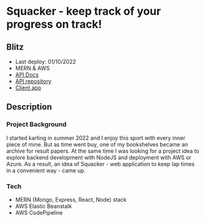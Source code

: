 # Squacker - keep track of your progress on track!

## Blitz
- Last deploy: 01/10/2022
- MERN & AWS
- [API Docs](http://trackerapi-env.eba-ndvpxezg.eu-north-1.elasticbeanstalk.com/docs/)
- [API repository](https://github.com/arly-0/Track-session-results-tracker-API)
- [Client app](http://tracker.eu-north-1.elasticbeanstalk.com/)

## Description

### Project Background
I started karting in summer 2022 and I enjoy this sport with every inner piece of mine. 
But as time went buy, one of my bookshelves became an archive for result papers.
At the same time I was looking for a project idea to explore backend development with NodeJS and deployment with AWS or Azure.
As a result, an idea of Squacker - web application to keep lap times in a convenient way - came up.

### Tech
- MERN (Mongo, Express, React, Node) stack
- AWS Elastic Beanstalk
- AWS CodePipeline
